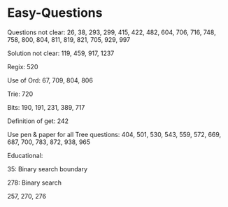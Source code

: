 # Easy-Questions

Questions not clear:
26, 38, 293, 299, 415, 422, 482, 604, 706, 716, 748, 758, 800, 804, 811, 819, 821, 705, 929, 997

Solution not clear:
119, 459, 917, 1237

Regix:
520

Use of Ord:
67, 709, 804, 806

Trie:
720

Bits:
190, 191, 231, 389, 717

Definition of get:
242

Use pen & paper for all Tree questions: 404, 501, 530, 543, 559, 572, 669, 687, 700, 783, 872, 938, 965

Educational:

35: Binary search boundary 

278: Binary search 

257, 270, 276

